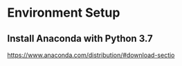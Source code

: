 # Environment Setup

## Install Anaconda with Python 3.7

<https://www.anaconda.com/distribution/#download-sectio>
